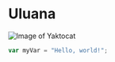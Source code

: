 # Uluana
![Image of Yaktocat](https://octodex.github.com/images/yaktocat.png)
``` javascript
var myVar = "Hello, world!";
```
